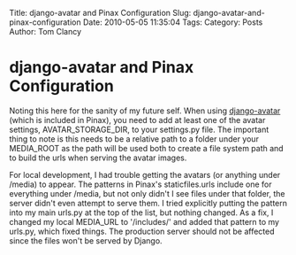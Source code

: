 Title: django-avatar and Pinax Configuration
Slug: django-avatar-and-pinax-configuration
Date: 2010-05-05 11:35:04
Tags: 
Category: Posts
Author: Tom Clancy

# django-avatar and Pinax Configuration

Noting this here for the sanity of my future self. When using <a href="http://github.com/ericflo/django-avatar">django-avatar</a> (which is included in Pinax), you need to add at least one of the avatar settings, AVATAR_STORAGE_DIR, to your settings.py file. The important thing to note is this needs to be a relative path to a folder under your MEDIA_ROOT as the path will be used both to create a file system path and to build the urls when serving the avatar images.

For local development, I had trouble getting the avatars (or anything under /media) to appear. The patterns in Pinax's staticfiles.urls include one for everything under /media, but not only didn't I see files under that folder, the server didn't even attempt to serve them. I tried explicitly putting the pattern into my main urls.py at the top of the list, but nothing changed. As a fix, I changed my local MEDIA_URL to '/includes/' and added that pattern to my urls.py, which fixed things. The production server should not be affected since the files won't be served by Django.
